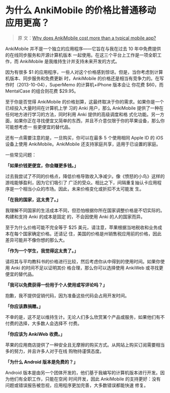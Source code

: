 # 为什么 AnkiMobile 的价格比普通移动应用更高？

> 原
> 文：[Why does AnkiMobile cost more than a typical mobile app?](https://faqs.ankiweb.net/why-does-ankimobile-cost-more-than-a-typical-mobile-app.html)

AnkiMobile 并不是一个独立的应用程序——它旨在与我在过去 10 年中免费提供的在线同步服务和开源计算机版本
一起使用。在这三个平台上工作是一项全职工作，而 AnkiMobile 是我维持生计并支持未来开发的方式。

因为有很多 $1 的应用程序，一些人对这个价格感到惊讶。但是，当你考虑到计算机版本、同步服务和免费更新
时，AnkiMobile 的价格还是相当有竞争力的。在写作时（2013-10-04），SuperMemo 的计算机+iPhone 版本会让
你花费 $60，而 MentalCase 的组合则花费 $29.95。

至于你是否觉得 AnkiMobile 的价格划算，这最终取决于你的需求。如果你是一个已经投入大量时间在计算机上学
习的 Anki 用户，那么 AnkiMobile 提供了一种在任何地方进行学习的方法，同时利用 Anki 提供的高级调度和格
式化功能。另一方面，如果你正在寻找便宜又简单的东西，并且不介意仅限于你的苹果设备，那么你可能想考虑一
些更便宜的替代品。

还有一点需要注意的是，一旦购买，你可以在最多 5 个使用相同 Apple ID 的 iOS 设备上使用
AnkiMobile。AnkiMobile 还支持家庭共享，适用于已设置的家庭。

一些常见问题：

**「如果价钱更便宜，你会赚更多钱。」**

过去我尝试了不同的价格点，降低价格导致收入净减少。像《愤怒的小鸟》这样的游戏能够盈利，因为它们吸引了
广泛的受众。相比之下，间隔重复抽认卡应用程序是一个相当小众的市场。因此，未来价格变化或折扣不太可能发
生。

**「在我的国家，这太贵了。」**

我理解不同国家的生活成本不同，但恐怕根据你所在国家调整价格是不切实际的。构建和支持 Anki 的成本是固定
的，不会因使用 Anki 的人的国家而异。

至于为什么价格可能不完全等于 $25 美元，请注意，苹果根据当地税收和业务成本在每个国家确定价格。还请记
住，美国的价格是州销售税应用前的价格，因此差异可能并不像你想的那么大。

**「作为一个学生，我觉得这太贵了。」**

请将其与平均教科书的价格进行比较，然后考虑你从中得到的使用时间。如果你使用 Anki 的时间不足以证明其价
格合理，那么你可以选择使用 AnkiWeb 或寻找更便宜的替代品。

**「我可以免费获得一份用于个人使用或写评论吗？」**

抱歉，我不提供促销代码，因为准备这些代码会占用开发时间。

**「你应该靠捐赠。」**

不幸的是，这不足以维持生计。无论人们多么欣赏某个产品或服务，如果他们有不付费的选择，大多数人会选择不
付费。

**「你应该为 AnkiWeb 收费。」**

苹果的应用商店提供了一种安全且无摩擦的购买方式。从网站上购买订阅需要相当多的努力，并且许多人对于在线
购物持谨慎态度。

**「为什么 Android 版本是免费的？」**

Android 版本是由另一个团体开发的，他们基于我编写的计算机版本进行开发。因为他们有全职工作，只能在空闲
时间开发，因此 AnkiMobile 的支持更好：没有问题或错误报告被忽视，应用程序更加完善，大多数错误都能快速
修复。
